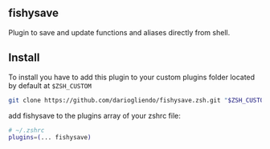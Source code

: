 ## fishysave

Plugin to save and update functions and aliases directly from shell.

## Install

To install you have to add this plugin to your custom plugins folder located by default at ```$ZSH_CUSTOM```

```bash
git clone https://github.com/dariogliendo/fishysave.zsh.git "$ZSH_CUSTOM/plugins/fishysave"
```
add fishysave to the plugins array of your zshrc file:
```bash
# ~/.zshrc
plugins=(... fishysave)

```
